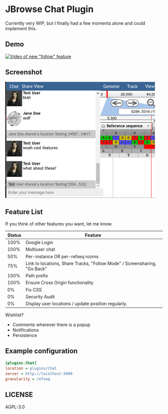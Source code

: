 # JBrowse Chat Plugin

Currently very WIP, but I finally had a few moments alone and could implement this.

## Demo

[![Video of new "follow" feature](https://img.youtube.com/vi/UZXsznS6LU0/0.jpg)](https://www.youtube.com/watch?v=UZXsznS6LU0)

## Screenshot

![](./img/screenshot.png)

## Feature List

If you think of other features you want, let me know.

Status | Feature
------ | -------
100%   | Google Login
100%   | Multiuser chat
50%    | Per-instance OR per-refseq rooms
75%    | Link to locations, Share Tracks, "Follow Mode" / Screensharing, "Go Back"
100%   | Path prefix
100%   | Ensure Cross Origin functionality
0%     | Fix CSS
0%     | Security Audit
0%     | Display user locations / update position regularly.

Wishlist?

- Comments wherever there is a popup
- Notifications
- Persistence

## Example configuration

```ini
[plugins.Chat]
location = plugins/Chat
server = http://localhost:5000
granularity = refseq
```

## LICENSE

AGPL-3.0

